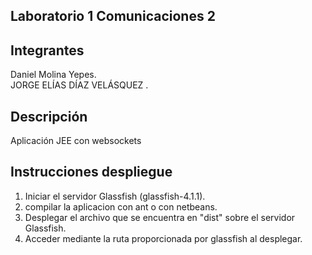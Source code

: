 ## Laboratorio 1 Comunicaciones 2

## Integrantes
Daniel Molina Yepes.<br />
JORGE ELÍAS DÍAZ VELÁSQUEZ .<br />

## Descripción
Aplicación JEE con websockets

## Instrucciones despliegue
1. Iniciar el servidor Glassfish (glassfish-4.1.1).
3. compilar la aplicacion con ant o con netbeans.
4. Desplegar el archivo que se encuentra en "dist" sobre el servidor Glassfish.
5. Acceder mediante la ruta proporcionada por glassfish al desplegar.


